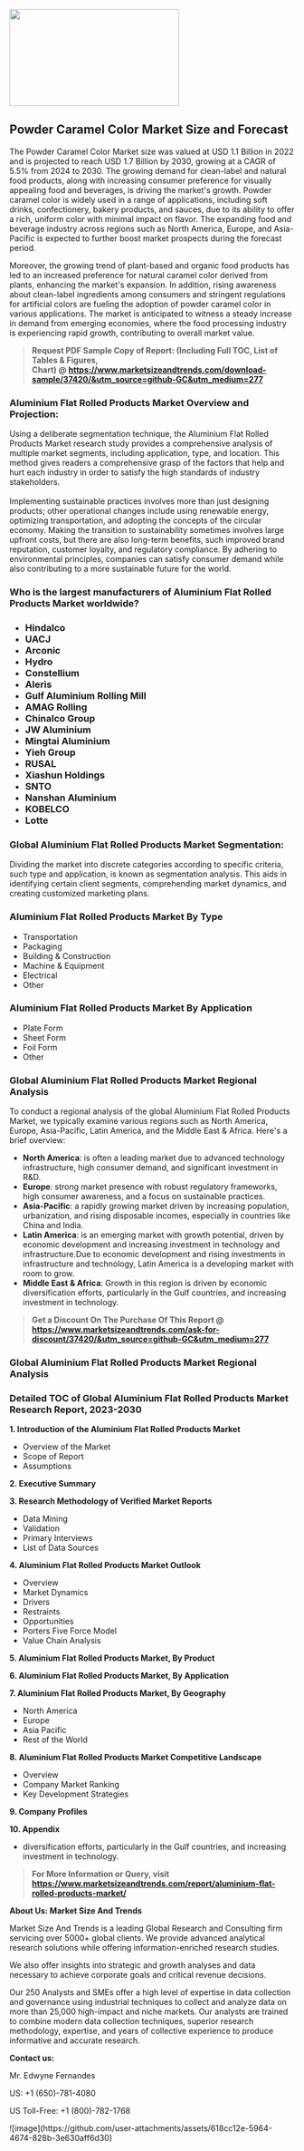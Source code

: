 <p><img class="alignnone size-medium wp-image-20088" src="https://ffe5etoiles.com/wp-content/uploads/2024/12/MST1-300x171.png" alt="" width="300" height="171" /></p><h2>Powder Caramel Color Market Size and Forecast</h2><p>The Powder Caramel Color Market size was valued at USD 1.1 Billion in 2022 and is projected to reach USD 1.7 Billion by 2030, growing at a CAGR of 5.5% from 2024 to 2030. The growing demand for clean-label and natural food products, along with increasing consumer preference for visually appealing food and beverages, is driving the market's growth. Powder caramel color is widely used in a range of applications, including soft drinks, confectionery, bakery products, and sauces, due to its ability to offer a rich, uniform color with minimal impact on flavor. The expanding food and beverage industry across regions such as North America, Europe, and Asia-Pacific is expected to further boost market prospects during the forecast period.</p><p>Moreover, the growing trend of plant-based and organic food products has led to an increased preference for natural caramel color derived from plants, enhancing the market's expansion. In addition, rising awareness about clean-label ingredients among consumers and stringent regulations for artificial colors are fueling the adoption of powder caramel color in various applications. The market is anticipated to witness a steady increase in demand from emerging economies, where the food processing industry is experiencing rapid growth, contributing to overall market value.</p></p><blockquote id="" class=""><strong>Request PDF Sample Copy of Report: (Including Full TOC, List of Tables &amp; Figures, Chart)&nbsp;@&nbsp;<strong><a href="https://www.marketsizeandtrends.com/download-sample/37420/&utm_source=github-GC&utm_medium=277" target="_blank">https://www.marketsizeandtrends.com/download-sample/37420/&utm_source=github-GC&utm_medium=277</a></strong></strong></blockquote><h3 id="" class="">Aluminium Flat Rolled Products Market&nbsp;Overview and Projection:</h3><p id="" class="">Using a deliberate segmentation technique, the Aluminium Flat Rolled Products Market research study provides a comprehensive analysis of multiple market segments, including application, type, and location. This method gives readers a comprehensive grasp of the factors that help and hurt each industry in order to satisfy the high standards of industry stakeholders. <br /> <br />Implementing sustainable practices involves more than just designing products; other operational changes include using renewable energy, optimizing transportation, and adopting the concepts of the circular economy. Making the transition to sustainability sometimes involves large upfront costs, but there are also long-term benefits, such improved brand reputation, customer loyalty, and regulatory compliance. By adhering to environmental principles, companies can satisfy consumer demand while also contributing to a more sustainable future for the world.</p><h3 id="" class="">Who is the largest manufacturers of&nbsp;Aluminium Flat Rolled Products Market worldwide?</h3><h3 class=""><p><ul><li>Hindalco </li><li> UACJ </li><li> Arconic </li><li> Hydro </li><li> Constellium </li><li> Aleris </li><li> Gulf Aluminium Rolling Mill </li><li> AMAG Rolling </li><li> Chinalco Group </li><li> JW Aluminium </li><li> Mingtai Aluminium </li><li> Yieh Group </li><li> RUSAL </li><li> Xiashun Holdings </li><li> SNTO </li><li> Nanshan Aluminium </li><li> KOBELCO </li><li> Lotte</li></ul></p></h3><h3 id="" class="">Global&nbsp;Aluminium Flat Rolled Products Market Segmentation:</h3><p id="" class="">Dividing the market into discrete categories according to specific criteria, such type and application, is known as segmentation analysis. This aids in identifying certain client segments, comprehending market dynamics, and creating customized marketing plans.</p><h3 id="" class="">Aluminium Flat Rolled Products Market&nbsp;By Type</h3><p><p><ul><li>Transportation </li><li> Packaging </li><li> Building & Construction </li><li> Machine & Equipment </li><li> Electrical </li><li> Other</p></li></ul></p></p><h3 id="" class="">Aluminium Flat Rolled Products Market&nbsp;By Application</h3><p class=""><p><ul><li>Plate Form </li><li> Sheet Form </li><li> Foil Form </li><li> Other</li></ul></p></p><h3 id="" class="">Global Aluminium Flat Rolled Products Market Regional Analysis</h3><p id="" class="">To conduct a regional analysis of the global Aluminium Flat Rolled Products Market, we typically examine various regions such as North America, Europe, Asia-Pacific, Latin America, and the Middle East &amp; Africa. Here's a brief overview:</p><ul><li><strong>North America</strong>: is often a leading market due to advanced technology infrastructure, high consumer demand, and significant investment in R&amp;D.</li><li><strong>Europe</strong>: strong market presence with robust regulatory frameworks, high consumer awareness, and a focus on sustainable practices.</li><li><strong>Asia-Pacific</strong>: a rapidly growing market driven by increasing population, urbanization, and rising disposable incomes, especially in countries like China and India.</li><li><strong>Latin America</strong>: is an emerging market with growth potential, driven by economic development and increasing investment in technology and infrastructure.Due to economic development and rising investments in infrastructure and technology, Latin America is a developing market with room to grow.</li><li><strong>Middle East &amp; Africa</strong>: Growth in this region is driven by economic diversification efforts, particularly in the Gulf countries, and increasing investment in technology.</li></ul><blockquote id="" class=""><strong>Get a Discount On The Purchase Of This Report @ <strong><a href="https://www.marketsizeandtrends.com/ask-for-discount/37420/&utm_source=github-GC&utm_medium=277" target="_blank">https://www.marketsizeandtrends.com/ask-for-discount/37420/&utm_source=github-GC&utm_medium=277</a></strong></strong></blockquote><h3 id="" class="">Global Aluminium Flat Rolled Products Market Regional Analysis</h3><h3 id="" class="">Detailed TOC of Global Aluminium Flat Rolled Products Market Research Report, 2023-2030</h3><p id="" class=""><strong>1. Introduction of the Aluminium Flat Rolled Products Market</strong></p><ul><li>Overview of the Market</li><li>Scope of Report</li><li>Assumptions</li></ul><p id="" class=""><strong>2. Executive Summary</strong></p><p id="" class=""><strong>3. Research Methodology of Verified Market Reports</strong></p><ul><li>Data Mining</li><li>Validation</li><li>Primary Interviews</li><li>List of Data Sources</li></ul><p id="" class=""><strong>4. Aluminium Flat Rolled Products Market Outlook</strong></p><ul><li>Overview</li><li>Market Dynamics</li><li>Drivers</li><li>Restraints</li><li>Opportunities</li><li>Porters Five Force Model</li><li>Value Chain Analysis</li></ul><p id="" class=""><strong>5. Aluminium Flat Rolled Products Market, By Product</strong></p><p id="" class=""><strong>6. Aluminium Flat Rolled Products Market, By Application</strong></p><p id="" class=""><strong>7. Aluminium Flat Rolled Products Market, By Geography</strong></p><ul><li>North America</li><li>Europe</li><li>Asia Pacific</li><li>Rest of the World</li></ul><p id="" class=""><strong>8. Aluminium Flat Rolled Products Market Competitive Landscape</strong></p><ul><li>Overview</li><li>Company Market Ranking</li><li>Key Development Strategies</li></ul><p id="" class=""><strong>9. Company Profiles</strong></p><p id="" class=""><strong>10. Appendix</strong></p><ul><li>diversification efforts, particularly in the Gulf countries, and increasing investment in technology.</li></ul><blockquote id="" class=""><strong>For More Information or Query, visit <strong><strong><a href="https://www.marketsizeandtrends.com/report/aluminium-flat-rolled-products-market/" target="_blank">https://www.marketsizeandtrends.com/report/aluminium-flat-rolled-products-market/</a></strong></strong></strong></blockquote><p id="" class=""><strong>About Us: Market Size And Trends</strong></p><p id="" class="">Market Size And Trends is a leading Global Research and Consulting firm servicing over 5000+ global clients. We provide advanced analytical research solutions while offering information-enriched research studies.</p><p id="" class="">We also offer insights into strategic and growth analyses and data necessary to achieve corporate goals and critical revenue decisions.</p><p id="" class="">Our 250 Analysts and SMEs offer a high level of expertise in data collection and governance using industrial techniques to collect and analyze data on more than 25,000 high-impact and niche markets. Our analysts are trained to combine modern data collection techniques, superior research methodology, expertise, and years of collective experience to produce informative and accurate research.</p><p id="" class=""><strong>Contact us:</strong></p><p id="" class="">Mr. Edwyne Fernandes</p><p id="" class="">US: +1 (650)-781-4080</p><p id="" class="">US Toll-Free: +1 (800)-782-1768</p>
![image](https://github.com/user-attachments/assets/618cc12e-5964-4674-828b-3e630aff6d30)
